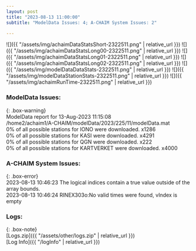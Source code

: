 ```yaml
---
layout: post
title: "2023-08-13 11:00:00"
subtitle: "ModelData Issues: 4; A-CHAIM System Issues: 2"

---
```


![]({{ "/assets/img/achaimDataStatsShort-2322511.png" | relative_url }})
![]({{ "/assets/img/achaimDataStatsLong00-2322511.png" | relative_url }})
![]({{ "/assets/img/achaimDataStatsLong01-2322511.png" | relative_url }})
![]({{ "/assets/img/achaimDataStatsLong02-2322511.png" | relative_url }})
![]({{ "/assets/img/modelDataDataStats-2322511.png" | relative_url }})
![]({{ "/assets/img/modelDataStationStats-2322511.png" | relative_url }})
![]({{ "/assets/img/achaimRunTime-2322511.png" | relative_url }})


### ModelData Issues:  
  
{: .box-warning}  
 ModelData report for 13-Aug-2023 11:15:08   
 /home2/achaim1/A-CHAIM/modelData/2023/225/11/modelData.mat   
 0% of all possible stations for IONO were downloaded. x1286   
 0% of all possible stations for KASI were downloaded. x4291   
 0% of all possible stations for QGN were downloaded. x222   
 0% of all possible stations for KARTVERKET were downloaded. x4000   
  
### A-CHAIM System Issues:  
  
{: .box-error}  
2023-08-13 10:46:23 The logical indices contain a true value outside of the array bounds.  
2023-08-13 10:46:24 RINEX303o:No valid times were found, vIndex is empty  

### Logs:  
  
{: .box-note}  
[Logs.zip]({{ "/assets/other/logs.zip" | relative_url }})  
[Log Info]({{ "/logInfo" | relative_url }})  
